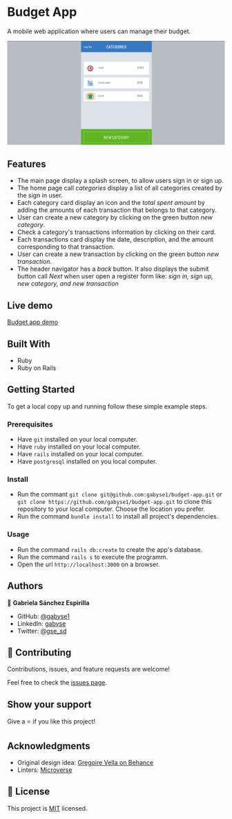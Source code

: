 # Budget App
A mobile web application where users can manage their budget.

![screenshot-mobile](ba-screenshot-mobile.png)


## Features

- The main page display a splash screen, to allow users sign in or sign up.
- The home page call *categories* display a list of all categories created by the sign in user.
- Each category card display an icon and the *total spent amount* by adding the amounts of each transaction that belongs to that category.
- User can create a new category by clicking on the green button *new category*.
- Check a category's transactions information by clicking on their card.
- Each transactions card display the date, description, and the amount corresponding to that transaction.
- User can create a new transaction by clicking on the green button *new transaction*.
- The header navigator has a *back* button. It also displays the submit button call *Next* when user open a register form like: *sign in, sign up, new category, and new transaction*

## Live demo

[Budget app demo](https://budgetappgaby.herokuapp.com/)


## Built With

- Ruby
- Ruby on Rails


## Getting Started


To get a local copy up and running follow these simple example steps.

### Prerequisites

- Have `git` installed on your local computer.
- Have `ruby` installed on your local computer.
- Have `rails` installed on your local computer.
- Have `postgresql` installed on you local computer.

### Install

- Run the commant `git clone git@github.com:gabyse1/budget-app.git` or `git clone https://github.com/gabyse1/budget-app.git` to clone this repository to your local computer. Choose the location you prefer.
- Run the command `bundle install` to install all project's dependencies.

### Usage

- Run the command `rails db:create` to create the app's database.
- Run the command `rails s` to execute the programm.
- Open the url `http://localhost:3000` on a browser.


## Authors

👤 **Gabriela Sánchez Espirilla**

- GitHub: [@gabyse1](https://github.com/gabyse1)
- LinkedIn: [gabyse](https://www.linkedin.com/in/gabyse/)
- Twitter: [@gse_sd](https://twitter.com/gse_sd)


## 🤝 Contributing

Contributions, issues, and feature requests are welcome!

Feel free to check the [issues page](../../issues/).


## Show your support

Give a ⭐️ if you like this project!


## Acknowledgments

- Original design idea: [Gregoire Vella on Behance](https://www.behance.net/gallery/19759151/Snapscan-iOs-design-and-branding?tracking_source=)
- Linters: [Microverse](https://github.com/microverseinc/linters-config)


## 📝 License

This project is [MIT](./LICENSE) licensed.
